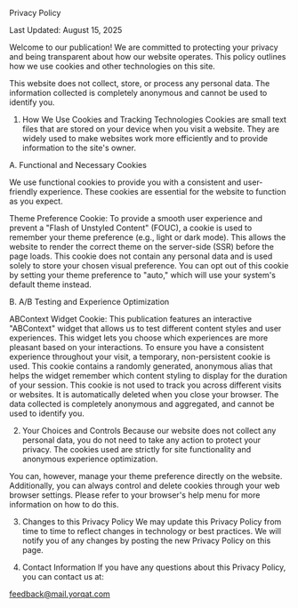 Privacy Policy

Last Updated: August 15, 2025

Welcome to our publication! We are committed to protecting your privacy and being transparent about how our website operates. This policy outlines how we use cookies and other technologies on this site.

This website does not collect, store, or process any personal data. The information collected is completely anonymous and cannot be used to identify you.

1. How We Use Cookies and Tracking Technologies
Cookies are small text files that are stored on your device when you visit a website. They are widely used to make websites work more efficiently and to provide information to the site's owner.

A. Functional and Necessary Cookies

We use functional cookies to provide you with a consistent and user-friendly experience. These cookies are essential for the website to function as you expect.

Theme Preference Cookie: To provide a smooth user experience and prevent a "Flash of Unstyled Content" (FOUC), a cookie is used to remember your theme preference (e.g., light or dark mode). This allows the website to render the correct theme on the server-side (SSR) before the page loads. This cookie does not contain any personal data and is used solely to store your chosen visual preference. You can opt out of this cookie by setting your theme preference to "auto," which will use your system's default theme instead.

B. A/B Testing and Experience Optimization

ABContext Widget Cookie: This publication features an interactive "ABContext" widget that allows us to test different content styles and user experiences. This widget lets you choose which experiences are more pleasant based on your interactions. To ensure you have a consistent experience throughout your visit, a temporary, non-persistent cookie is used. This cookie contains a randomly generated, anonymous alias that helps the widget remember which content styling to display for the duration of your session. This cookie is not used to track you across different visits or websites. It is automatically deleted when you close your browser. The data collected is completely anonymous and aggregated, and cannot be used to identify you.

2. Your Choices and Controls
Because our website does not collect any personal data, you do not need to take any action to protect your privacy. The cookies used are strictly for site functionality and anonymous experience optimization.

You can, however, manage your theme preference directly on the website. Additionally, you can always control and delete cookies through your web browser settings. Please refer to your browser's help menu for more information on how to do this.

3. Changes to this Privacy Policy
We may update this Privacy Policy from time to time to reflect changes in technology or best practices. We will notify you of any changes by posting the new Privacy Policy on this page.

4. Contact Information
If you have any questions about this Privacy Policy, you can contact us at:

feedback@mail.yorqat.com
